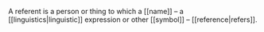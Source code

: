 A referent is a person or thing to which a [[name]] – a [[linguistics|linguistic]] expression or other [[symbol]] – [[reference|refers]].